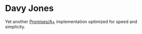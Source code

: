 # Davy Jones

Yet another [Promises/A+](http://promises-aplus.github.com/promises-spec) implementation optimized for speed and simplicity.


